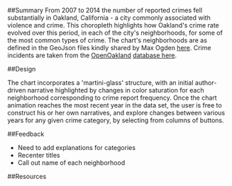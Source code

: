 ##Summary 
From 2007 to 2014 the number of reported crimes fell substantially in Oakland, California - a city commonly associated with violence and crime. This choropleth highlights how Oakland's crime rate evolved over this period, in each of the city's neighborhoods, for some of the most common types of crime. The chart's neighborhoods are as defined in the GeoJson files kindly shared by Max Ogden [here](https://github.com/maxogden/oakland-boundaries-geojson). Crime incidents are taken from the [OpenOakland](www.openoakland.org) [database here](http://data.openoakland.org/dataset/crime-reports/resource/49bee847-a9b7-4e71-84d8-3f4cabb26cf0).

##Design

The chart incorporates a 'martini-glass' structure, with an initial author-driven narrative highlighted by changes in color saturation for each neighborhood corresponding to crime report frequency. Once the chart animation reaches the most recent year in the data set, the user is free to construct his or her own narratives, and explore changes between various years for any given crime category, by selecting from columns of buttons.

##Feedback
- Need to add explanations for categories
- Recenter titles
- Call out name of each neighborhood

##Resources
